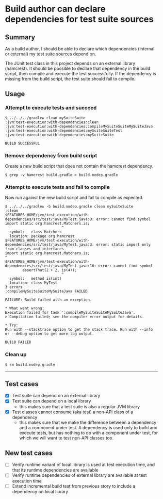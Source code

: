 # Build author can declare dependencies for test suite sources

## Summary
As a build author, I should be able to declare which dependencies (internal or external) my test suite sources depend on.

The JUnit test class in this project depends on an external library (hamcrest). It should be possible to declare that dependency in the build script, then compile and execute the test successfully. If the dependency is missing from the build script, the test suite should fail to compile.

## Usage

### Attempt to execute tests and succeed

    $ ../../../gradlew clean mySuiteSuite
    :jvm:test-execution:with-dependencies:clean
    :jvm:test-execution:with-dependencies:compileMySuiteSuiteMySuiteJava
    :jvm:test-execution:with-dependencies:mySuiteSuiteTest
    :jvm:test-execution:with-dependencies:mySuiteSuite

    BUILD SUCCESSFUL


### Remove dependency from build script
Create a new build script that does not contain the hamcrest dependency.

    $ grep -v hamcrest build.gradle > build.nodep.gradle

### Attempt to execute tests and fail to compile
Now run against the new build script and fail to compile as expected.

    $ ../../../gradlew -b build.nodep.gradle clean mySuiteSuite
    :clean
    $FEATURES_HOME/jvm/test-execution/with-dependencies/src/test/java/MyTest.java:3: error: cannot find symbol
    import static org.hamcrest.Matchers.is;
                              ^
      symbol:   class Matchers
      location: package org.hamcrest
    $FEATURES_HOME/jvm/test-execution/with-dependencies/src/test/java/MyTest.java:3: error: static import only from classes and interfaces
    import static org.hamcrest.Matchers.is;
    ^
    $FEATURES_HOME/jvm/test-execution/with-dependencies/src/test/java/MyTest.java:10: error: cannot find symbol
            assertThat(2 + 2, is(4));
                              ^
      symbol:   method is(int)
      location: class MyTest
    3 errors
    :compileMySuiteSuiteMySuiteJava FAILED

    FAILURE: Build failed with an exception.

    * What went wrong:
    Execution failed for task ':compileMySuiteSuiteMySuiteJava'.
    > Compilation failed; see the compiler error output for details.

    * Try:
    Run with --stacktrace option to get the stack trace. Run with --info or --debug option to get more log output.

    BUILD FAILED


### Clean up

    $ rm build.nodep.gradle

----

## Test cases
 - [x] Test suite can depend on an external library
 - [x] Test suite can depend on a local library
   - this makes sure that a test suite is also a regular JVM library
 - [x] Test classes cannot consume (aka test) a non-API class of a dependency
   - this makes sure that we make the difference between a dependency and a component under test. A dependency is used only to build and execute tests, but has nothing to do with a component under test, for which we will want to test non-API classes too.
   
## New test cases

- [ ] Verify runtime variant of local library is used at test execution time, and that its runtime dependencies are available
- [ ] Verify runtime dependencies of external library are available at test execution time
- [ ] Extend incremental build test from previous story to include a dependency on local library

